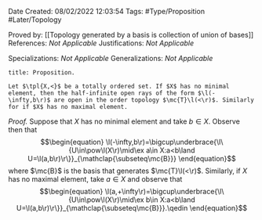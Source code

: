 <div class="topSpace"></div>

Date Created: 08/02/2022 12:03:54
Tags: #Type/Proposition #Later/Topology

Proved by: [[Topology generated by a basis is collection of union of bases]]
References: _Not Applicable_
Justifications: _Not Applicable_

Specializations: _Not Applicable_
Generalizations: _Not Applicable_

``` ad-Proposition
title: Proposition.

Let $\tpl{X,<}$ be a totally ordered set. If $X$ has no minimal element, then the half-infinite open rays of the form $\l(-\infty,b\r)$ are open in the order topology $\mc{T}\l(<\r)$. Similarly for if $X$ has no maximal element.

```

<i>Proof.</i> Suppose that $X$ has no minimal element and take $b\in X$. Observe then that
$$\begin{equation}
    \l(-\infty,b\r)=\bigcup\underbrace{\l\{U\in\pow\l(X\r)\mid\ex a\in X:a<b\land U=\l(a,b\r)\r\}}_{\mathclap{\subseteq\mc{B}}}
\end{equation}$$
where $\mc{B}$ is the basis that generates $\mc{T}\l(<\r)$. Similarly, if $X$ has no maximal element, take $a\in X$ and observe that
$$\begin{equation}
    \l(a,+\infty\r)=\bigcup\underbrace{\l\{U\in\pow\l(X\r)\mid\ex b\in X:a<b\land U=\l(a,b\r)\r\}}_{\mathclap{\subseteq\mc{B}}}.\qedin
\end{equation}$$
